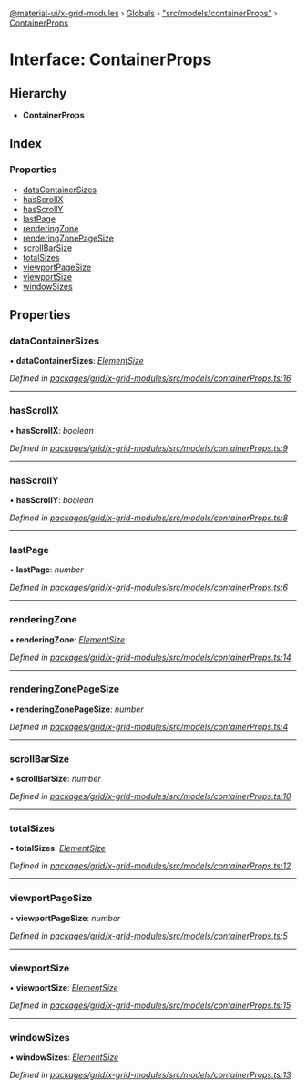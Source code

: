 [@material-ui/x-grid-modules](../README.md) › [Globals](../globals.md) › ["src/models/containerProps"](../modules/_src_models_containerprops_.md) › [ContainerProps](_src_models_containerprops_.containerprops.md)

# Interface: ContainerProps

## Hierarchy

- **ContainerProps**

## Index

### Properties

- [dataContainerSizes](_src_models_containerprops_.containerprops.md#datacontainersizes)
- [hasScrollX](_src_models_containerprops_.containerprops.md#hasscrollx)
- [hasScrollY](_src_models_containerprops_.containerprops.md#hasscrolly)
- [lastPage](_src_models_containerprops_.containerprops.md#lastpage)
- [renderingZone](_src_models_containerprops_.containerprops.md#renderingzone)
- [renderingZonePageSize](_src_models_containerprops_.containerprops.md#renderingzonepagesize)
- [scrollBarSize](_src_models_containerprops_.containerprops.md#scrollbarsize)
- [totalSizes](_src_models_containerprops_.containerprops.md#totalsizes)
- [viewportPageSize](_src_models_containerprops_.containerprops.md#viewportpagesize)
- [viewportSize](_src_models_containerprops_.containerprops.md#viewportsize)
- [windowSizes](_src_models_containerprops_.containerprops.md#windowsizes)

## Properties

### dataContainerSizes

• **dataContainerSizes**: _[ElementSize](_src_models_elementsize_.elementsize.md)_

_Defined in [packages/grid/x-grid-modules/src/models/containerProps.ts:16](https://github.com/mui-org/material-ui-x/blob/a679779/packages/grid/x-grid-modules/src/models/containerProps.ts#L16)_

---

### hasScrollX

• **hasScrollX**: _boolean_

_Defined in [packages/grid/x-grid-modules/src/models/containerProps.ts:9](https://github.com/mui-org/material-ui-x/blob/a679779/packages/grid/x-grid-modules/src/models/containerProps.ts#L9)_

---

### hasScrollY

• **hasScrollY**: _boolean_

_Defined in [packages/grid/x-grid-modules/src/models/containerProps.ts:8](https://github.com/mui-org/material-ui-x/blob/a679779/packages/grid/x-grid-modules/src/models/containerProps.ts#L8)_

---

### lastPage

• **lastPage**: _number_

_Defined in [packages/grid/x-grid-modules/src/models/containerProps.ts:6](https://github.com/mui-org/material-ui-x/blob/a679779/packages/grid/x-grid-modules/src/models/containerProps.ts#L6)_

---

### renderingZone

• **renderingZone**: _[ElementSize](_src_models_elementsize_.elementsize.md)_

_Defined in [packages/grid/x-grid-modules/src/models/containerProps.ts:14](https://github.com/mui-org/material-ui-x/blob/a679779/packages/grid/x-grid-modules/src/models/containerProps.ts#L14)_

---

### renderingZonePageSize

• **renderingZonePageSize**: _number_

_Defined in [packages/grid/x-grid-modules/src/models/containerProps.ts:4](https://github.com/mui-org/material-ui-x/blob/a679779/packages/grid/x-grid-modules/src/models/containerProps.ts#L4)_

---

### scrollBarSize

• **scrollBarSize**: _number_

_Defined in [packages/grid/x-grid-modules/src/models/containerProps.ts:10](https://github.com/mui-org/material-ui-x/blob/a679779/packages/grid/x-grid-modules/src/models/containerProps.ts#L10)_

---

### totalSizes

• **totalSizes**: _[ElementSize](_src_models_elementsize_.elementsize.md)_

_Defined in [packages/grid/x-grid-modules/src/models/containerProps.ts:12](https://github.com/mui-org/material-ui-x/blob/a679779/packages/grid/x-grid-modules/src/models/containerProps.ts#L12)_

---

### viewportPageSize

• **viewportPageSize**: _number_

_Defined in [packages/grid/x-grid-modules/src/models/containerProps.ts:5](https://github.com/mui-org/material-ui-x/blob/a679779/packages/grid/x-grid-modules/src/models/containerProps.ts#L5)_

---

### viewportSize

• **viewportSize**: _[ElementSize](_src_models_elementsize_.elementsize.md)_

_Defined in [packages/grid/x-grid-modules/src/models/containerProps.ts:15](https://github.com/mui-org/material-ui-x/blob/a679779/packages/grid/x-grid-modules/src/models/containerProps.ts#L15)_

---

### windowSizes

• **windowSizes**: _[ElementSize](_src_models_elementsize_.elementsize.md)_

_Defined in [packages/grid/x-grid-modules/src/models/containerProps.ts:13](https://github.com/mui-org/material-ui-x/blob/a679779/packages/grid/x-grid-modules/src/models/containerProps.ts#L13)_
